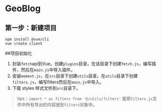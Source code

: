 # GeoBlog
## 第一步：新建项目
```shell
npm install @vue/cli
vue create client
```
##项目初始化
1. 封装`fetch`api到Vue。创建`plugins`目录，在该目录下创建`fetch.js`，编写插件，然后在`main.js`中导入插件。
2. 安装`moment.js`，在`src`目录下创建`utils`目录，在`utils`目录下创建`filters.js`，编写filters然后在`main.js`中导入。
3. 下载 styles 样式文件到`src`目录下。

> tips：`import * as filters from '@/utils/filters'` 是把`filters.js`文件中所有导出的内容放到`filters`对象中。
